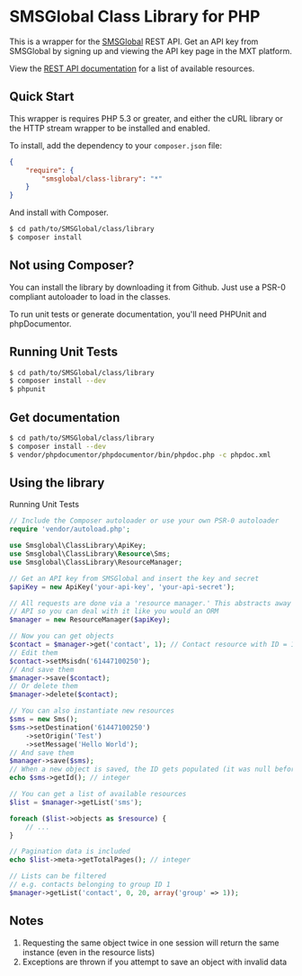 SMSGlobal Class Library for PHP
===============================

This is a wrapper for the [SMSGlobal](http://www.smsglobal.com/) REST API. Get an API key from SMSGlobal by signing up and viewing the API key page in the MXT platform.

View the [REST API documentation](http://www.smsglobal.com/rest-api/) for a list of available resources.

Quick Start
-----------
This wrapper is requires PHP 5.3 or greater, and either the cURL library or the HTTP stream wrapper to be installed and enabled.

To install, add the dependency to your `composer.json` file:

```json
{
    "require": {
        "smsglobal/class-library": "*"
    }
}
```

And install with Composer.

```bash
$ cd path/to/SMSGlobal/class/library
$ composer install
```

Not using Composer?
-------------------
You can install the library by downloading it from Github. Just use a PSR-0 compliant autoloader to load in the classes.

To run unit tests or generate documentation, you'll need PHPUnit and phpDocumentor.

Running Unit Tests
------------------
```bash
$ cd path/to/SMSGlobal/class/library
$ composer install --dev
$ phpunit
```

Get documentation
-----------------
```bash
$ cd path/to/SMSGlobal/class/library
$ composer install --dev
$ vendor/phpdocumentor/phpdocumentor/bin/phpdoc.php -c phpdoc.xml
```

Using the library
-----------------
Running Unit Tests
```php
// Include the Composer autoloader or use your own PSR-0 autoloader
require 'vendor/autoload.php';

use Smsglobal\ClassLibrary\ApiKey;
use Smsglobal\ClassLibrary\Resource\Sms;
use Smsglobal\ClassLibrary\ResourceManager;

// Get an API key from SMSGlobal and insert the key and secret
$apiKey = new ApiKey('your-api-key', 'your-api-secret');

// All requests are done via a 'resource manager.' This abstracts away the REST
// API so you can deal with it like you would an ORM
$manager = new ResourceManager($apiKey);

// Now you can get objects
$contact = $manager->get('contact', 1); // Contact resource with ID = 1
// Edit them
$contact->setMsisdn('61447100250');
// And save them
$manager->save($contact);
// Or delete them
$manager->delete($contact);

// You can also instantiate new resources
$sms = new Sms();
$sms->setDestination('61447100250')
    ->setOrigin('Test')
    ->setMessage('Hello World');
// And save them
$manager->save($sms);
// When a new object is saved, the ID gets populated (it was null before)
echo $sms->getId(); // integer

// You can get a list of available resources
$list = $manager->getList('sms');

foreach ($list->objects as $resource) {
    // ...
}

// Pagination data is included
echo $list->meta->getTotalPages(); // integer

// Lists can be filtered
// e.g. contacts belonging to group ID 1
$manager->getList('contact', 0, 20, array('group' => 1));
```

Notes
-----
1. Requesting the same object twice in one session will return the same instance (even in the resource lists)
2. Exceptions are thrown if you attempt to save an object with invalid data
